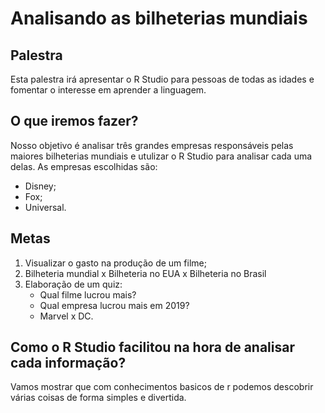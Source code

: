 # Analisando as bilheterias mundiais

## Palestra
Esta palestra irá apresentar o R Studio para pessoas de todas as idades e fomentar o interesse em aprender a linguagem. 

## O que iremos fazer?
Nosso objetivo é analisar três grandes empresas responsáveis pelas maiores bilheterias mundiais e utulizar o R Studio para analisar cada uma delas.
As empresas escolhidas são:
- Disney;
- Fox;
- Universal.

## Metas
1. Visualizar o gasto na produção de um filme;
2. Bilheteria mundial x Bilheteria no EUA x Bilheteria no Brasil
3. Elaboração de um quiz: 
   - Qual filme lucrou mais?
   - Qual empresa lucrou mais em 2019?
   - Marvel x DC.
## Como o R Studio facilitou na hora de analisar cada informação?

Vamos mostrar que com conhecimentos basicos de r podemos descobrir várias coisas de forma simples e divertida.

